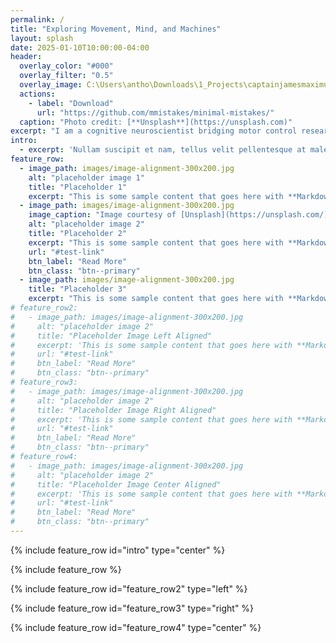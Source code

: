 ```yaml
---
permalink: /
title: "Exploring Movement, Mind, and Machines"
layout: splash
date: 2025-01-10T10:00:00-04:00
header:
  overlay_color: "#000"
  overlay_filter: "0.5"
  overlay_image: C:\Users\antho\Downloads\1_Projects\captainjamesmaximus.github.io\images\lab\tms_lab.JPG
  actions:
    - label: "Download"
      url: "https://github.com/mmistakes/minimal-mistakes/"
  caption: "Photo credit: [**Unsplash**](https://unsplash.com)"
excerpt: "I am a cognitive neuroscientist bridging motor control research and computational innovation."
intro: 
  - excerpt: 'Nullam suscipit et nam, tellus velit pellentesque at malesuada, enim eaque. Quis nulla, netus tempor in diam gravida tincidunt, *proin faucibus* voluptate felis id sollicitudin. Centered with `type="center"`'
feature_row:
  - image_path: images/image-alignment-300x200.jpg
    alt: "placeholder image 1"
    title: "Placeholder 1"
    excerpt: "This is some sample content that goes here with **Markdown** formatting."
  - image_path: images/image-alignment-300x200.jpg
    image_caption: "Image courtesy of [Unsplash](https://unsplash.com/)"
    alt: "placeholder image 2"
    title: "Placeholder 2"
    excerpt: "This is some sample content that goes here with **Markdown** formatting."
    url: "#test-link"
    btn_label: "Read More"
    btn_class: "btn--primary"
  - image_path: images/image-alignment-300x200.jpg
    title: "Placeholder 3"
    excerpt: "This is some sample content that goes here with **Markdown** formatting."
# feature_row2:
#   - image_path: images/image-alignment-300x200.jpg
#     alt: "placeholder image 2"
#     title: "Placeholder Image Left Aligned"
#     excerpt: 'This is some sample content that goes here with **Markdown** formatting. Left aligned with `type="left"`'
#     url: "#test-link"
#     btn_label: "Read More"
#     btn_class: "btn--primary"
# feature_row3:
#   - image_path: images/image-alignment-300x200.jpg
#     alt: "placeholder image 2"
#     title: "Placeholder Image Right Aligned"
#     excerpt: 'This is some sample content that goes here with **Markdown** formatting. Right aligned with `type="right"`'
#     url: "#test-link"
#     btn_label: "Read More"
#     btn_class: "btn--primary"
# feature_row4:
#   - image_path: images/image-alignment-300x200.jpg
#     alt: "placeholder image 2"
#     title: "Placeholder Image Center Aligned"
#     excerpt: 'This is some sample content that goes here with **Markdown** formatting. Centered with `type="center"`'
#     url: "#test-link"
#     btn_label: "Read More"
#     btn_class: "btn--primary"
---
```

{% include feature_row id="intro" type="center" %}

{% include feature_row %}

{% include feature_row id="feature_row2" type="left" %}

{% include feature_row id="feature_row3" type="right" %}

{% include feature_row id="feature_row4" type="center" %}

<!-- ---
permalink: /
title: "Welcome to My Page"
author_profile: true
layout: splash
# header:
#   image: "images\profile.png" # Path to your hero image
#   caption: "Exploring Movement, Mind, and Machines"
#   excerpt: "I am a cognitive neuroscientist bridging motor control research and computational innovation."
redirect_from: 
  - /md/
  - /markdown.html
--- -->




<!-- <img src='/images/lab/tms_lab.JPG'> 

"Exploring Movement, Mind, and Machines" -->




